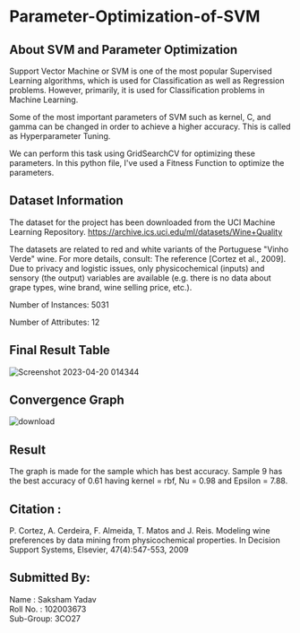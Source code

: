# Parameter-Optimization-of-SVM

## About SVM and Parameter Optimization 
Support Vector Machine or SVM is one of the most popular Supervised Learning algorithms, which is used for Classification as well as Regression problems. However, primarily, it is used for Classification problems in Machine Learning.

Some of the most important parameters of SVM such as kernel, C, and gamma can be changed in order to achieve a higher accuracy. This is called as Hyperparameter Tuning.

We can perform this task using GridSearchCV for optimizing these parameters.
In this python file, I've used a Fitness Function to optimize the parameters.

## Dataset Information
The dataset for the project has been downloaded from the UCI Machine Learning Repository. https://archive.ics.uci.edu/ml/datasets/Wine+Quality

The datasets are related to red and white variants of the Portuguese "Vinho Verde" wine. For more details, consult: The reference [Cortez et al., 2009]. Due to privacy and logistic issues, only physicochemical (inputs) and sensory (the output) variables are available (e.g. there is no data about grape types, wine brand, wine selling price, etc.).

Number of Instances: 5031

Number of Attributes: 12

## Final Result Table
![Screenshot 2023-04-20 014344](https://user-images.githubusercontent.com/83859149/233189426-db003caa-94fc-4c9b-b08f-00b2430788be.png)

## Convergence Graph
![download](https://user-images.githubusercontent.com/83859149/233192161-aefe38ce-daba-4f10-8186-957e09001821.png)

## Result
The graph is made for the sample which has best accuracy. Sample 9 has the best accuracy of 0.61 having kernel = rbf, Nu = 0.98 and Epsilon = 7.88.

## Citation :
P. Cortez, A. Cerdeira, F. Almeida, T. Matos and J. Reis.
Modeling wine preferences by data mining from physicochemical properties. In Decision Support Systems, Elsevier, 47(4):547-553, 2009

## Submitted By:
Name : Saksham Yadav <br />
Roll No. : 102003673 <br />
Sub-Group: 3CO27
